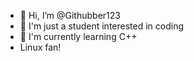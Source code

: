 - 👋 Hi, I’m @Githubber123
- 👀 I'm just a student interested in coding 
- 🌱 I'm currently learning C++
- Linux fan!
<!---
Sagnik25110/Sagnik25110 is a ✨ special ✨ repository because its `README.md` (this file) appears on your GitHub profile.
You can click the Preview link to take a look at your changes.
--->
